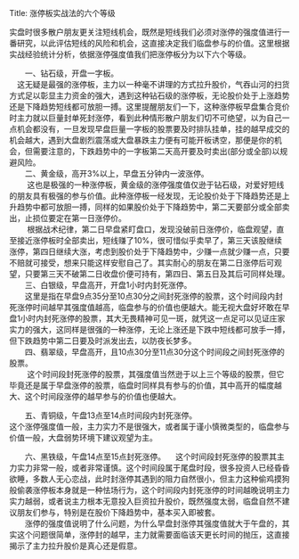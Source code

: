 Title:  涨停板实战法的六个等级  

实盘时很多散户朋友更关注短线机会，既然是短线我们必须对涨停的强度值进行一番研究，以此评估短线的风险和机会，这直接决定我们临盘参与的价值。这里根据实战经验统计分析，依据涨停强度值我们把涨停板分为以下六个等级。  

　　一、钻石级，开盘一字板。  
  　这无疑是最强的涨停板，主力以一种毫不讲理的方式拉升股价，气吞山河的扫货方式足以彰显主力资金的强大，遇到这种钻石级的涨停板，无论股价处于上涨趋势还是下降趋势短线都可放胆一搏。这里提醒朋友们一下，这种涨停板早盘集合竞价时主力就以巨量封单死封涨停，看到此种情形散户朋友们切不可绝望，以为自己一点机会都没有，一旦发现早盘巨量一字板的股票要及时排队挂单，挂的越早成交的机会越大，遇到大盘剧烈震荡或大盘暴跌主力便有可能开板诱空，那便是你的机会，但需要注意的，下跌趋势中的一字板第二天高开要及时卖出(部分或全部)以规避风险。  
　　二、黄金级，高开3%以上，早盘五分钟内一波涨停。  
　  　这也是极强的一种涨停板，黄金级的涨停强度值仅逊于钻石级，对爱好短线的朋友具有极强的参与价值。此种涨停板一经发现，无论股价处于下降趋势还是上升趋势中都可放胆一搏，同样的如果股价处于下降趋势中，第二天要部分或全部卖出，止损位要定在第一日涨停价。  
　  　根据战术纪律，第二日早盘紧盯盘口，发现没破前日涨停价，临盘观望，直至接近涨停板时全部卖出，短线赚了10%，很可惜似乎卖早了，第三天该股继续涨停，第四日继续大涨，考虑到股价处于下降趋势中，少赚一点就少赚一点，只要不赔就可接受，想来只能这样安慰自己了。其实耐心的朋友在第二日涨停后可观望，只要第三天不破第二日收盘价便可持有，第四日、第五日及其后可同样处理。  
　　三、白银级，早盘高开，开盘1小时内封死涨停。  
　　这里是指在早盘9点35分至10点30分之间封死涨停的股票，这个时间段内封死涨停时间越早其强度值越高，临盘参与的价值也便越大。能无视大盘好坏敢在早盘1小时内封死涨停的股票，其大无畏精神可见一斑，就凭这一点足可以见证庄家实力的强大，这同样是很强的一种涨停，无论上涨还是下跌中短线都可放手一搏，但下跌趋势中第二日要及时派发出去，以防夜长梦多。  
　　四、翡翠级，早盘高开，且10点30分至11点30分这个时间段之间封死涨停的股票。  
　  　这个时间段封死涨停的股票，其强度值当然逊于以上三个等级的股票，但它毕竟还是属于早盘涨停的股票，临盘时同样具有参与的价值，其中高开的幅度越大、这个时间段涨停的越早参与的价值也便越大。  

　　五、青铜级，午盘13点至14点时间段内封死涨停。  
这个涨停强度值一般，主力实力不是很强大，或者属于谨小慎微类型的，临盘参与价值一般，大盘弱势环境下建议观望为主。

　　六、黑铁级，午盘14点至15点封死涨停。  　这个时间段封死涨停的股票其主力实力非常一般，或者非常谨慎。这个时间段属于尾盘时段，很多投资人已经昏昏欲睡，多数人无心恋战，此时封涨停其遇到的阻力自然很小，但主力这种偷鸡摸狗般偷袭涨停板本身就是一种怯场行为，这个时间段内封死涨停的时间越晚说明主力实力越弱，或者说主力根本无意投入巨资拉升股价，既然强度太弱，临盘自然不建议朋友们参与，特别是在股价下降趋势中，基本买入即被套。  
　　涨停的强度值说明了什么问题，为什么早盘封涨停其强度值就大于午盘的，其实这个问题很简单，涨停封的越早，主力就需要面临该天更长时间的抛压，这直接揭示了主力拉升股价是真心还是假意。  
